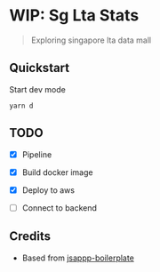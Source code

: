 # WIP: Sg Lta Stats
> Exploring singapore lta data mall

## Quickstart

Start dev mode
```
yarn d
```

## TODO

- [x] Pipeline
- [x] Build docker image
- [x] Deploy to aws
- [ ] Connect to backend


## Credits
- Based from [jsappp-boilerplate](doc/boilerplate.md)

